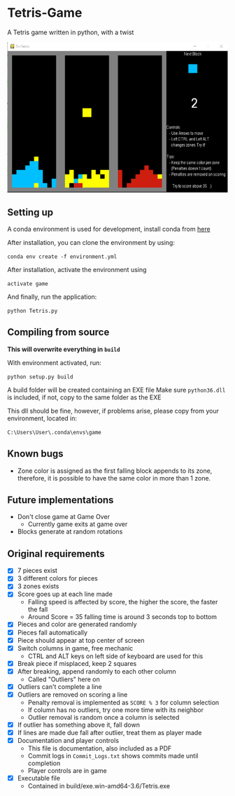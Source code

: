 # Tetris-Game
A Tetris game written in python, with a twist

![alt text](.\Preview.PNG "A triple Tetris!")
## Setting up

A conda environment is used for development, install conda from [here](https://docs.continuum.io/anaconda/install/windows) 

After installation, you can clone the environment by using:

`conda env create -f environment.yml`

After installation, activate the environment using

`activate game`

And finally, run the application:

`python Tetris.py`

## Compiling from source

**This will overwrite everything in `build`**

With environment activated, run:

`python setup.py build`



A build folder will be created containing an EXE file
Make sure `python36.dll` is included, if not, copy to the same folder as the EXE

This dll should be fine, however, if problems arise, please copy from your environment, located in:

`C:\Users\User\.conda\envs\game`

## Known bugs
- Zone color is assigned as the first falling block appends to its zone, therefore,
it is possible to have the same color in more than 1 zone.


## Future implementations
- Don't close game at Game Over
   - Currently game exits at game over
- Blocks generate at random rotations

## Original requirements

- [x] 7 pieces exist
- [x] 3 different colors for pieces
- [x] 3 zones exists
- [x] Score goes up at each line made
   - Falling speed is affected by score, the higher the score, the faster the fall
   - Around Score = 35 falling time is around 3 seconds top to bottom
- [x] Pieces and color are generated randomly
- [x] Pieces fall automatically
- [x] Piece should appear at top center of screen
- [x] Switch columns in game, free mechanic
   - CTRL and ALT keys on left side of keyboard are used for this
- [x] Break piece if misplaced, keep 2 squares
- [x] After breaking, append randomly to each other column
   - Called "Outliers" here on
- [x] Outliers can't complete a line
- [x] Outliers are removed on scoring a line
   - Penalty removal is implemented as `SCORE % 3` for column selection
   - If column has no outliers, try one more time with its neighbor
   - Outlier removal is random once a column is selected
- [x] If outlier has something above it, fall down
- [x] If lines are made due fall after outlier, treat them as player made
- [x] Documentation and player controls
   - This file is documentation, also included as a PDF
   - Commit logs in `Commit_Logs.txt` shows commits made until completion
   - Player controls are in game
- [x] Executable file
   - Contained in build/exe.win-amd64-3.6/Tetris.exe
